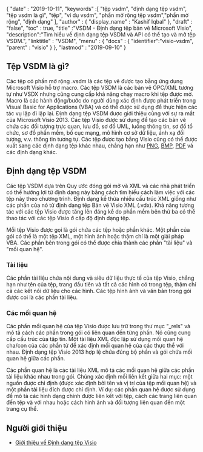 {
  "date" : "2019-10-11",
  "keywords" :[ "tệp vsdm", "định dạng tệp vsdm", "tệp vsdm là gì", "tệp", "ví dụ vsdm", "phần mở rộng tệp vsdm","phần mở rộng", "định dạng" ],
  "author" : {
    "display_name" : "Kashif Iqbal"
},
  "draft" : "false",
  "toc" : true,
  "title" :"VSDM - Định dạng tệp bản vẽ Microsoft Visio",
  "description":"Tìm hiểu về định dạng tệp VSDM và API có thể tạo và mở tệp VSDM.",
  "linktitle" : "VSDM",
  "menu" : {
    "docs" : {
	  "identifier":"visio-vsdm",
      "parent" : "visio"
}
},
  "lastmod" : "2019-09-10"
}

## Tệp VSDM là gì?

Các tệp có phần mở rộng .vsdm là các tệp vẽ được tạo bằng ứng dụng Microsoft Visio hỗ trợ macro. Các tệp VSDM là các bản vẽ OPC/XML tương tự như VSDX nhưng cũng cung cấp khả năng chạy macro khi tệp được mở. Macro là các hành động/bước do người dùng xác định được phát triển trong Visual Basic for Applications (VBA) và có thể được sử dụng để thực hiện các tác vụ lặp đi lặp lại. Định dạng tệp VSDM được giới thiệu cùng với sự ra mắt của Microsoft Visio 2013. Các tệp Visio được sử dụng để tạo các bản vẽ chứa các đối tượng trực quan, lưu đồ, sơ đồ UML, luồng thông tin, sơ đồ tổ chức, sơ đồ phần mềm, bố cục mạng, mô hình cơ sở dữ liệu, ánh xạ đối tượng, v.v. thông tin tương tự. Các tệp được tạo bằng Visio cũng có thể được xuất sang các định dạng tệp khác nhau, chẳng hạn như [PNG](/vi/image/png/), [BMP](/vi/image/bmp/), [PDF](/vi/pdf/) và các định dạng khác.

## Định dạng tệp VSDM

Các tệp VSDM dựa trên Quy ước đóng gói mở và XML và các nhà phát triển có thể hưởng lợi từ định dạng này bằng cách tìm hiểu cách làm việc với các tệp này theo chương trình. Định dạng kế thừa nhiều cấu trúc XML giống như các phần của nó từ định dạng tệp Bản vẽ Visio XML (.vdx). Khả năng tương tác với các tệp Visio được tăng lên đáng kể do phần mềm bên thứ ba có thể thao tác với các tệp Visio ở cấp độ định dạng tệp.

Mỗi tệp Visio được gọi là gói chứa các tệp hoặc phần khác. Một phần của gói có thể là một tệp XML, một hình ảnh hoặc thậm chí là một giải pháp VBA. Các phần bên trong gói có thể được chia thành các phần "tài liệu" và "mối quan hệ".

### Tài liệu ###

Các phần tài liệu chứa nội dung và siêu dữ liệu thực tế của tệp Visio, chẳng hạn như tên của tệp, trang đầu tiên và tất cả các hình có trong tệp, thậm chí cả các kết nối dữ liệu cho các hình. Các tệp hình ảnh và văn bản trong gói được coi là các phần tài liệu.

### Các mối quan hệ ###

Các phần mối quan hệ của tệp Visio được lưu trữ trong thư mục "\_rels" và mô tả cách các phần trong gói có liên quan đến từng phần. Nó cũng cung cấp cấu trúc của tập tin. Một tài liệu XML độc lập sử dụng mối quan hệ cha/con của các phần tử để xác định mối quan hệ của các thực thể với nhau. Định dạng tệp Visio 2013 hợp lệ chứa đúng bộ phần và gói chứa mối quan hệ giữa các phần.

Các phần quan hệ là các tài liệu XML mô tả các mối quan hệ giữa các phần tài liệu khác nhau trong gói. Chúng xác định mối liên kết giữa hai mục: một nguồn được chỉ định (được xác định bởi tên và vị trí của tệp mối quan hệ) và một phần tài liệu đích được chỉ định. Ví dụ: các phần quan hệ được sử dụng để mô tả các hình dạng chính được liên kết với tệp, cách các trang liên quan đến tệp và với nhau hoặc cách hình ảnh và đối tượng liên quan đến một trang cụ thể.

## Người giới thiệu ##

* [Giới thiệu về Định dạng tệp Visio](https://learn.microsoft.com/en-us/office/client-developer/visio/introduction-to-the-visio-file-formatvsdx)

